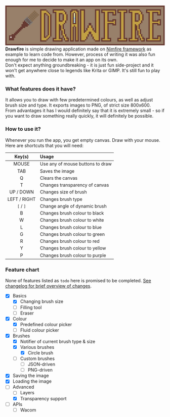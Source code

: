 ![](banner.png)
**Drawfire** is simple drawing application made on [Nimfire framework](https://github.com/Toma400/Nimfire)
as example to learn code from. However, process of writing it was also fun enough
for me to decide to make it an app on its own.  
Don't expect anything groundbreaking - it is just fun side-project and it won't get
anywhere close to legends like Krita or GIMP. It's still fun to play with.

### What features does it have?
It allows you to draw with few predetermined colours, as well as adjust brush size
and type. It exports images to PNG, of strict size 800x600.  
From advantages it has I would definitely say that it is extremely small - so if you
want to draw something really quickly, it will definitely be possible.

### How to use it?
Whenever you run the app, you get empty canvas. Draw with your mouse.  
Here are shortcuts that you will need:

|    Key(s)    | Usage                            |
|:------------:|:---------------------------------|
|    MOUSE     | Use any of mouse buttons to draw |
|     TAB      | Saves the image                  |
|      Q       | Clears the canvas                |
|      T       | Changes transparency of canvas   |
|  UP / DOWN   | Changes size of brush            |
| LEFT / RIGHT | Changes brush type               |
|  `[` / `]`   | Change angle of dynamic brush    |
|      B       | Changes brush colour to black    |
|      W       | Changes brush colour to white    |
|      L       | Changes brush colour to blue     |
|      G       | Changes brush colour to green    |
|      R       | Changes brush colour to red      |
|      Y       | Changes brush colour to yellow   |
|      P       | Changes brush colour to purple   |

### Feature chart
None of features listed as `todo` here is promised to be completed.
[See changelog for brief overview of changes](changelog.md).

- [x] Basics
  - [x] Changing brush size 
  - [ ] Filling tool
  - [ ] Eraser
- [x] Colour
  - [x] Predefined colour picker 
  - [ ] Fluid colour picker 
- [x] Brushes
  - [x] Notifier of current brush type & size 
  - [x] Various brushes
    - [x] Circle brush 
  - [ ] Custom brushes
    - [ ] JSON-driven
    - [ ] PNG-driven <!-- reading matrix and creating specific brush through it? -->
- [X] Saving the image
- [x] Loading the image <!-- load.png is loaded and checked for boundaries
                             would require Nimfire to make reverse 'toRect' -->
- [ ] Advanced
  - [ ] Layers 
  - [x] Transparency support
- [ ] APIs
  - [ ] Wacom 

<!-- 0.2.1:
- predefined colours (16, maybe more?) should be JSON-based if JSON is available
  (it checks for JSON, if not it loads default colors, if exists it takes RGB into slots)
- same with brushes, however default brushes are always there
  - brushes can be JSON driven or PNG driven

### 0.2.1
[x] JSON-driven colours
[ ] Proper separating of transparency and background (commented out idea?)
[ ] Copy to clipboard
[ ] Eraser (?)
    - would just set pencil to background colour and reversely, remembering last
      colour used
### 0.2.2
[x] Load image: should load 'image1' if available and let you shuffle through
                next ones, but whatever you draw is next image and you won't
                overwrite anything (it will be easy in code because you simply
                don't change anything and that's all XD)
[ ] Fill bucket
### 0.2.3
[ ] JSON-driven or PNG-driven custom brushes?
[ ] Switchable pallettes? (by default `colours.json` is used, but you can have
    multiple JSONs with different numbers (`colours2.json`, `colours3.json`) and
    you can swap them mid-drawing using new buttons which would reload them?

### 0.3.0
[ ] Layers
[ ] HSV picker
[ ] Transparency picker

### 0.4.0
[ ] Wacom support

### 0.5.0
[ ] Ctrl+Z? (would need storing last draws in some sequence of specific size
             but this has capacity/lag issues and also would be hard to control
             without some good precise timer)
